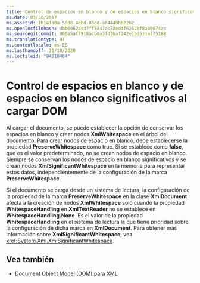 ```yaml
---
title: Control de espacios en blanco y de espacios en blanco significativos al cargar DOM
ms.date: 03/30/2017
ms.assetid: 1b141a0a-50d8-4ebd-83cd-a84449bb22b2
ms.openlocfilehash: dbb0962dc47ff5847ac78ed4f6252bf8ab9674aa
ms.sourcegitcommit: 965a5af7918acb0a3fd3baf342e15d511ef75188
ms.translationtype: HT
ms.contentlocale: es-ES
ms.lasthandoff: 11/18/2020
ms.locfileid: "94818484"
---
```

# <a name="white-space-and-significant-white-space-handling-when-loading-the-dom"></a>Control de espacios en blanco y de espacios en blanco significativos al cargar DOM
Al cargar el documento, se puede establecer la opción de conservar los espacios en blanco y crear nodos **XmlWhitespace** en el árbol del documento. Para crear nodos de espacio en blanco, debe establecerse la propiedad **PreserveWhitespace** como true. Si se establece como **false**, que es el valor predeterminado, no se crean nodos de espacio en blanco. Siempre se conservan los nodos de espacio en blanco significativos y se crean nodos **XmlSignificantWhitespace** en la memoria para representar estos datos, independientemente de la configuración de la marca **PreserveWhitespace**.  
  
 Si el documento se carga desde un sistema de lectura, la configuración de la propiedad de la marca **PreserveWhitespace** en la clase **XmlDocument** afecta a la creación de nodos **XmlWhitespace** solo cuando la propiedad **WhitespaceHandling** en **XmlTextReader** no se establece en **WhitespaceHandling.None**. Es el valor de la propiedad **WhitespaceHandling** en el sistema de lectura la que tiene prioridad sobre la configuración de dicha marca en **XmlDocument**. Para obtener más información sobre **XmlSignificantWhitespace**, vea <xref:System.Xml.XmlSignificantWhitespace>.  
  
## <a name="see-also"></a>Vea también

- [Document Object Model (DOM) para XML](xml-document-object-model-dom.md)

